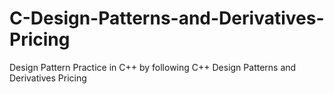 # C-Design-Patterns-and-Derivatives-Pricing

Design Pattern Practice in C++ by following C++ Design Patterns and Derivatives Pricing
